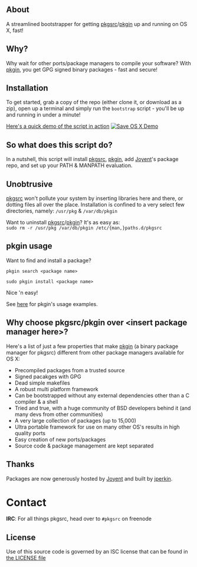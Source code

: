 About
-----
A streamlined bootstrapper for getting [pkgsrc](http://pkgsrc.net)/[pkgin](http://pkgin.net) up and running on OS X, fast!

Why?
----
Why wait for other ports/package managers to compile your software?
With [pkgin](http://pkgin.net), you get GPG signed binary packages - fast and secure!

Installation
------------
To get started, grab a copy of the repo (either clone it, or download as a zip), open up a terminal and simply run the `bootstrap` script - you'll be up and running in under a minute!

[Here's a quick demo of the script in action](https://youtu.be/oMWo3nouUsE)
[![Save OS X Demo](http://i.imgur.com/F06pnfl.png)](https://youtu.be/oMWo3nouUsE)

So what does this script do?
----------------------------
In a nutshell, this script will install [pkgsrc](http://pkgsrc.net), [pkgin](http://pkgin.net), add [Joyent](https://github.com/joyent)'s package repo, and set up your PATH & MANPATH evaluation.

Unobtrusive
-----------
[pkgsrc](http://pkgsrc.net) won't pollute your system by inserting libraries here and there, or dotting files all over the place.
Installation is confined to a very select few directories, namely: `/usr/pkg` & `/var/db/pkgin`

Want to uninstall [pkgsrc](http://pkgsrc.net)/[pkgin](http://pkgin.net)? It's as easy as:  
`sudo rm -r /usr/pkg /var/db/pkgin /etc/{man,}paths.d/pkgsrc`

pkgin usage
-----------
Want to find and install a package?

`pkgin search <package name>`

`sudo pkgin install <package name>`

Nice 'n easy!

See [here](http://pkgin.net/#examples) for pkgin's usage examples.

Why choose pkgsrc/pkgin over \<insert package manager here\>?
-----------------------------------------------------------------------------
Here's a list of just a few properties that make [pkgin](http://pkgin.net/) (a binary package manager for pkgsrc) different from other package managers available for OS X:
- Precompiled packages from a trusted source
- Signed pacakges with GPG
- Dead simple makefiles
- A robust multi platform framework
- Can be bootstrapped without any external dependencies other than a C compiler & a shell
- Tried and true, with a huge community of BSD developers behind it (and many devs from other communities)
- A very large collection of packages (up to 15,000)
- Ultra portable framework for use on many other OS's results in high quality ports
- Easy creation of new ports/packages
- Source code & package management are kept separated

Thanks
------
Packages are now generously hosted by [Joyent](https://github.com/joyent) and built by [jperkin](https://github.com/jperkin).

Contact
=======
**IRC**: For all things pkgsrc, head over to `#pkgsrc` on freenode

License
-------
Use of this source code is governed by an ISC license that can be found in [the LICENSE file](LICENSE)
